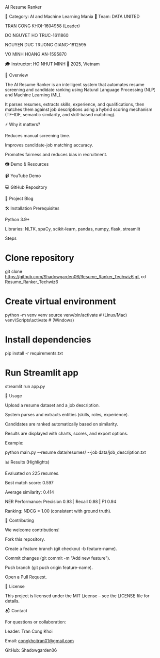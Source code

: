 AI Resume Ranker

📂 Category: AI and Machine Learning Mania
👥 Team: DATA UNITED

TRAN CONG KHOI-1604958 (Leader)

DO NGUYET HO TRUC-1611860

NGUYEN DUC TRUONG GIANG-1612595

VO MINH HOANG AN-1595870

🎓 Instructor: HO NHUT MINH
📍 2025, Vietnam

📖 Overview

The AI Resume Ranker is an intelligent system that automates resume screening and candidate ranking using Natural Language Processing (NLP) and Machine Learning (ML).

It parses resumes, extracts skills, experience, and qualifications, then matches them against job descriptions using a hybrid scoring mechanism (TF-IDF, semantic similarity, and skill-based matching).

⚡ Why it matters?

Reduces manual screening time.

Improves candidate-job matching accuracy.

Promotes fairness and reduces bias in recruitment.

📷 Demo & Resources

📹 YouTube Demo

💻 GitHub Repository

📝 Project Blog

🛠️ Installation
Prerequisites

Python 3.9+

Libraries: NLTK, spaCy, scikit-learn, pandas, numpy, flask, streamlit

Steps
# Clone repository
git clone https://github.com/Shadowgarden06/Resume_Ranker_Techwiz6.git
cd Resume_Ranker_Techwiz6

# Create virtual environment
python -m venv venv
source venv/bin/activate   # (Linux/Mac)
venv\Scripts\activate      # (Windows)

# Install dependencies
pip install -r requirements.txt

# Run Streamlit app
streamlit run app.py

🚀 Usage

Upload a resume dataset and a job description.

System parses and extracts entities (skills, roles, experience).

Candidates are ranked automatically based on similarity.

Results are displayed with charts, scores, and export options.

Example:

python main.py --resume data/resumes/ --job data/job_description.txt

📊 Results (Highlights)

Evaluated on 225 resumes.

Best match score: 0.597

Average similarity: 0.414

NER Performance: Precision 0.93 | Recall 0.98 | F1 0.94

Ranking: NDCG = 1.00 (consistent with ground truth).

🤝 Contributing

We welcome contributions!

Fork this repository.

Create a feature branch (git checkout -b feature-name).

Commit changes (git commit -m "Add new feature").

Push branch (git push origin feature-name).

Open a Pull Request.

📜 License

This project is licensed under the MIT License – see the LICENSE
 file for details.

📬 Contact

For questions or collaboration:

Leader: Tran Cong Khoi

Email: congkhoitran01@gmail.com

GitHub: Shadowgarden06
